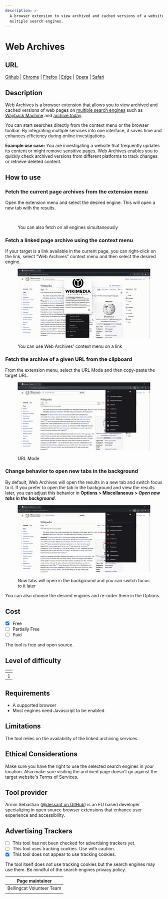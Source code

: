 ```yaml
---
description: >-
  A browser extension to view archived and cached versions of a website on
  multiple search engines.
---
```


# Web Archives

## URL

[Github](https://github.com/dessant/web-archives) | [Chrome](https://chrome.google.com/webstore/detail/web-archives/hkligngkgcpcolhcnkgccglchdafcnao) | [Firefox](https://addons.mozilla.org/firefox/addon/view-page-archive/) | [Edge](https://microsoftedge.microsoft.com/addons/detail/web-archives/apcfghlggldjdjepjnahfdjgdcdekhda) | [Opera](https://addons.opera.com/extensions/details/view-page-archive-cache/) | [Safari](https://apps.apple.com/us/app/web-archives-for-safari/id1603181853?platform=mac)

## Description

Web Archives is a browser extension that allows you to view archived and cached versions of web pages on [multiple search engines](https://github.com/dessant/web-archives/wiki/Search-engines) such as [Wayback Machine](https://bellingcat.gitbook.io/toolkit/more/all-tools/internet-archive) and [archive.today](https://bellingcat.gitbook.io/toolkit/more/all-tools/archive.today).&#x20;

You can start searches directly from the context menu or the browser toolbar. By integrating multiple services into one interface, it saves time and enhances efficiency during online investigations.

**Example use case:** You are investigating a website that frequently updates its content or might remove sensitive pages. Web Archives enables you to quickly check archived versions from different platforms to track changes or retrieve deleted content.

## How to use

### Fetch the current page archives from the extension menu

Open the extension menu and select the desired engine. This will open a new tab with the results.

<figure><img src=".gitbook/assets/demo (3).gif" alt=""><figcaption><p>You can also fetch on all engines simultaneously</p></figcaption></figure>

### Fetch a linked page archive using the context menu

If your target is a link available in the current page, you can right-click on the link, select "Web Archives" context menu and then select the desired engine.

<figure><img src=".gitbook/assets/demo2 (1).gif" alt=""><figcaption><p>You can use Web Archives' context menu on a link</p></figcaption></figure>

### Fetch the archive of a given URL from the clipboard

From the extension menu, select the URL Mode and then copy-paste the target URL.



<figure><img src=".gitbook/assets/demo3url (1).gif" alt=""><figcaption><p>URL Mode</p></figcaption></figure>

### Change behavior to open new tabs in the background

By default, Web Archives will open the results in a new tab and switch focus to it. If you prefer to open the tab in the background and view the results later, you can adjust this behavior in **Options > Miscellaneous >&#x20;**_**Open new tabs in the background**_.

<figure><img src=".gitbook/assets/demo4 (1).gif" alt=""><figcaption><p>Now tabs will open in the background and you can switch focus to it later</p></figcaption></figure>

You can also choose the desired engines and re-order them in the Options.

## Cost

* [x] Free
* [ ] Partially Free
* [ ] Paid

The tool is free and open source.

## Level of difficulty

<table><thead><tr><th data-type="rating" data-max="5"></th></tr></thead><tbody><tr><td>1</td></tr></tbody></table>

## Requirements

* A supported browser
* Most engines need Javascript to be enabled.

## Limitations

The tool relies on the availability of the linked archiving services.

## Ethical Considerations

Make sure you have the right to use the selected search engines in your location. Also make sure visiting the archived page doesn't go against the target website's Terms of Services.

## Tool provider

Armin Sebastian ([@dessant on GitHub](https://github.com/dessant)) is an EU based developer specializing in open source browser extensions that enhance user experience and accessibility.

## Advertising Trackers

* [ ] This tool has not been checked for advertising trackers yet.
* [ ] This tool uses tracking cookies. Use with caution.
* [x] This tool does not appear to use tracking cookies.

The tool itself does not use tracking cookies but the search engines may use them. Be mindful of the search engines privacy policy.

| Page maintainer           |
| ------------------------- |
| Bellingcat Volunteer Team |
|                           |

